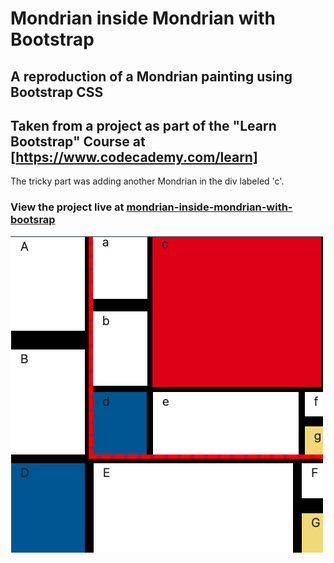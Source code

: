 # Mondrian inside Mondrian with Bootstrap

## A reproduction of a Mondrian painting using Bootstrap CSS

## Taken from a project as part of the "Learn Bootstrap" Course at [https://www.codecademy.com/learn]

The tricky part was adding another Mondrian in the div labeled 'c'.

### View the project live at [mondrian-inside-mondrian-with-bootsrap](https://exarp1.github.io/mondrian-inside-mondrian-with-bootstrap)

![A picture of a Mondrian painting rendered in HTML and CSS](./mondrian-in-mondrian.png)
